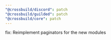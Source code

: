 ```yaml
---
"@crossbuild/discord": patch
"@crossbuild/guilded": patch
"@crossbuild/core": patch
---
```


fix: Reimplement paginators for the new modules
